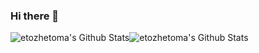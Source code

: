 ### Hi there 👋
<img align="center" style="padding:0" src="https://github-readme-stats.vercel.app/api?username=etozhetoma8&&show_icons=true&count_private=true&hide_border=true&hide_title=true&bg_color=ffffff" alt="etozhetoma's Github Stats"><img align="center" style="padding:0" src="https://github-readme-stats.vercel.app/api/top-langs/?username=etozhetoma&layout=compact&hide_border=true&bg_color=ffffff" alt="etozhetoma's Github Stats">
<!--
**etozhetoma/etozhetoma** is a ✨ _special_ ✨ repository because its `README.md` (this file) appears on your GitHub profile.

Here are some ideas to get you started:

- 🔭 I’m currently working on ...
- 🌱 I’m currently learning ...
- 👯 I’m looking to collaborate on ...
- 🤔 I’m looking for help with ...
- 💬 Ask me about ...
- 📫 How to reach me: ...
- 😄 Pronouns: ...
- ⚡ Fun fact: ...
-->
